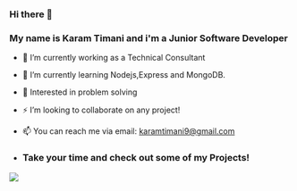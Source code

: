 ### Hi there 👋
### My name is Karam Timani and i'm a Junior Software Developer

- 🔭 I’m currently working as a Technical Consultant
- 🌱 I’m currently learning Nodejs,Express and MongoDB.
- 🧠 Interested in problem solving
- ⚡ I’m looking to collaborate on any project!
- 📫 You can reach me via email: karamtimani9@gmail.com

- ### Take your time and check out some of my Projects!

[![](https://visitcount.itsvg.in/api?id=KaramTimani&label=Profile%20Views&color=1&icon=0&pretty=true)](https://visitcount.itsvg.in)


